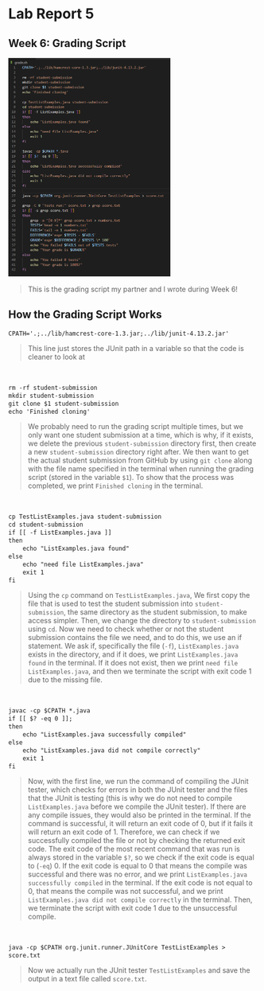 # Lab Report 5

## Week 6: Grading Script

<img width="326" alt="gradescript" src="images/gradescript.png">

> This is the grading script my partner and I wrote during Week 6!

## How the Grading Script Works

```
CPATH='.;../lib/hamcrest-core-1.3.jar;../lib/junit-4.13.2.jar'
```
> This line just stores the JUnit path in a variable so that the code is cleaner to look at

<br/>

```
rm -rf student-submission
mkdir student-submission
git clone $1 student-submission
echo 'Finished cloning'
```
> We probably need to run the grading script multiple times, but we only want one student submission at a time, which is why, if it exists, we delete the previous `student-submission` directory first, then create a new `student-submission` directory right after. 
> We then want to get the actual student submission from GitHub by using `git clone` along with the file name specified in the terminal when running the grading script (stored in the variable `$1`). To show that the process was completed, we print `Finished cloning` in the terminal. 

<br/>

```
cp TestListExamples.java student-submission
cd student-submission
if [[ -f ListExamples.java ]]
then 
    echo "ListExamples.java found"
else 
    echo "need file ListExamples.java"
    exit 1
fi
```
> Using the `cp` command on `TestListExamples.java`, We first copy the file that is used to test the student submission into `student-submission`, the same directory as the student submission, to make access simpler. Then, we change the directory to `student-submission` using `cd`.
> Now we need to check whether or not the student submission contains the file we need, and to do this, we use an if statement. We ask if, specifically the file (`-f`), `ListExamples.java` exists in the directory, and if it does, we print `ListExamples.java found` in the terminal. If it does not exist, then we print `need file ListExamples.java`, and then we terminate the script with exit code 1 due to the missing file. 

<br/>

```
javac -cp $CPATH *.java 
if [[ $? -eq 0 ]];
then 
    echo "ListExamples.java successfully compiled"
else 
    echo "ListExamples.java did not compile correctly"
    exit 1
fi
```
> Now, with the first line, we run the command of compiling the JUnit tester, which checks for errors in both the JUnit tester and the files that the JUnit is testing (this is why we do not need to compile `ListExamples.java` before we compile the JUnit tester). If there are any compile issues, they would also be printed in the terminal. 
> If the command is successful, it will return an exit code of 0, but if it fails it will return an exit code of 1. Therefore, we can check if we successfully compiled the file or not by checking the returned exit code. The exit code of the most recent command that was run is always stored in the variable `$?`, so we check if the exit code is equal to (`-eq`) 0. If the exit code is equal to 0 that means the compile was successful and there was no error, and we print `ListExamples.java successfully compiled` in the terminal. If the exit code is not equal to 0, that means the compile was not successful, and we print `ListExamples.java did not compile correctly` in the terminal. Then, we terminate the script with exit code 1 due to the unsuccessful compile. 

<br/>

```
java -cp $CPATH org.junit.runner.JUnitCore TestListExamples > score.txt
```
> Now we actually run the JUnit tester `TestListExamples` and save the output in a text file called `score.txt`.



